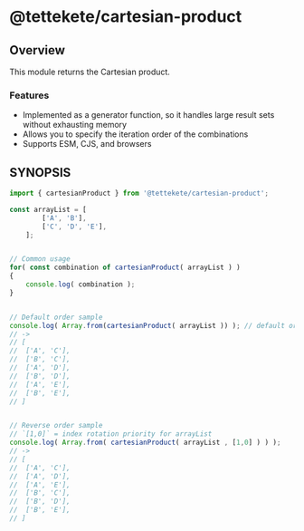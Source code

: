 # @tettekete/cartesian-product

## Overview

This module returns the Cartesian product.

### Features

- Implemented as a generator function, so it handles large result sets without exhausting memory
- Allows you to specify the iteration order of the combinations
- Supports ESM, CJS, and browsers

## SYNOPSIS

```ts
import { cartesianProduct } from '@tettekete/cartesian-product';

const arrayList = [
		['A', 'B'],
		['C', 'D', 'E'],
	];


// Common usage
for( const combination of cartesianProduct( arrayList ) )
{
	console.log( combination );
}


// Default order sample
console.log( Array.from(cartesianProduct( arrayList )) ); // default order is [0,1,2,...]
// ->
// [
// 	['A', 'C'],
// 	['B', 'C'],
// 	['A', 'D'],
// 	['B', 'D'],
// 	['A', 'E'],
// 	['B', 'E'],
// ]


// Reverse order sample
// `[1,0]` = index rotation priority for arrayList
console.log( Array.from( cartesianProduct( arrayList , [1,0] ) ) );
// ->
// [
// 	['A', 'C'],
// 	['A', 'D'],
// 	['A', 'E'],
// 	['B', 'C'],
// 	['B', 'D'],
// 	['B', 'E'],
// ]
```
